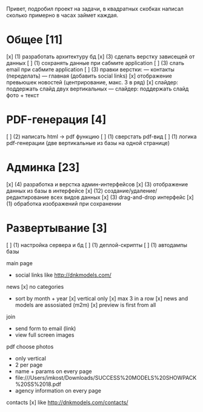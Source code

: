 Привет, подробил проект на задачи, в квадратных скобках написал сколько примерно в часах займет каждая.

# Общее [11]

[x] (1) разработать архитектуру бд
[x] (3) сделать верстку зависещей от данных
[ ] (1) сохранять данные при сабмите application
[ ] (3) слать email при сабмите application
[ ] (3) правки верстки:
 — контакты (переделать)
 — главная (добавить social links)
 [x] отображение превьюшек новостей (центрирование, макс. 3 в ряд)
 [x] слайдер: поддержать слайд двух вертикальных
 — слайдер: поддержать слайд фото + текст

# PDF-генерация [4]

[ ] (2) написать html -> pdf функцию
[ ] (1) сверстать pdf-вид
[ ] (1) логика pdf-генерации (две вертикальные из базы на одной странице)

# Админка [23]

[x] (4) разработка и верстка админ-интерфейсов
[x] (3) отображение данных из базы в интерфейсе
[x] (12) создание/удаление/редактирование всех видов данных
[x] (3) drag-and-drop интерфейс
[x] (1) обработка изображений при сохранении

# Развертывание [3]

[ ] (1) настройка сервера и бд
[ ] (1) деплой-скрипты
[ ] (1) автодампы базы





main page
  - social links like http://dnkmodels.com/

news
  [x] no categories
  - sort by month + year
  [x] vertical only
  [x] max 3 in a row
  [x] news and models are assosiated (m2m)
  [x] preview is first from all

join
  - send form to email (link)
  - view full screen images

pdf choose photos
  - only vertical
  - 2 per page
  - name + params on every page
  - file:///Users/imkost/Downloads/SUCCESS%20MODELS%20SHOWPACK%20SS%2018.pdf
  - agency information on every page

contacts
  [x] like http://dnkmodels.com/contacts/

